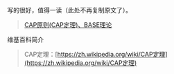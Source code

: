 

写的很好，值得一读（此处不再复制原文了）。

> [CAP原则\(CAP定理\)、BASE理论](http://www.cnblogs.com/duanxz/p/5229352.html)

维基百科简介

> CAP定理：[https://zh.wikipedia.org/wiki/CAP定理](https://zh.wikipedia.org/wiki/CAP定理)



